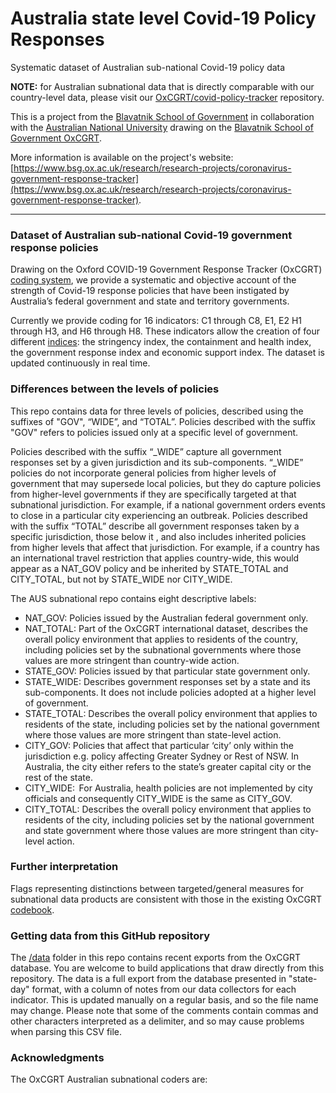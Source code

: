 # Australia state level Covid-19 Policy Responses
Systematic dataset of Australian sub-national Covid-19 policy data

**NOTE:** for Australian subnational data that is directly comparable with our country-level data, please visit our [OxCGRT/covid-policy-tracker](https://github.com/OxCGRT/covid-policy-tracker) repository.

This is a project from the [Blavatnik School of Government](https://www.bsg.ox.ac.uk) in collaboration with the [Australian National University](https://www.anu.edu.au/)  drawing on the [Blavatnik School of Government OxCGRT](https://www.bsg.ox.ac.uk/covidtracker).

More information is available on the project's website: [https://www.bsg.ox.ac.uk/research/research-projects/coronavirus-government-response-tracker](https://www.bsg.ox.ac.uk/research/research-projects/coronavirus-government-response-tracker).

---

### Dataset of Australian sub-national Covid-19 government response policies

Drawing on the Oxford COVID-19 Government Response Tracker (OxCGRT) [coding system](https://github.com/OxCGRT/covid-policy-tracker/blob/master/documentation/codebook.md), we provide a systematic and objective account of the strength of Covid-19 response policies that have been instigated by Australia’s federal government and state and territory governments.  

Currently we provide coding for 16 indicators: C1 through C8, E1, E2 H1 through H3, and H6 through H8. These indicators allow the creation of four different [indices](https://github.com/OxCGRT/covid-policy-tracker/blob/master/documentation/index_methodology.md): the stringency index, the containment and health index, the government response index and economic support index. The dataset is updated continuously in real time. 

### Differences between the levels of policies 

This repo contains data for three levels of policies, described using the suffixes of "GOV", “WIDE”, and “TOTAL”. Policies described with the suffix "GOV" refers to policies issued only at a specific level of government. 

Policies described with the suffix “_WIDE” capture all government responses set by a given jurisdiction and its sub-components. “_WIDE” policies do not incorporate general policies from higher levels of government that may supersede local policies, but they do capture policies from higher-level governments if they are specifically targeted at that subnational jurisdiction. For example, if a national government orders events to close in a particular city experiencing an outbreak. Policies described with the suffix “TOTAL” describe all government responses taken by a specific jurisdiction, those below it , and also includes inherited policies from higher levels that affect that jurisdiction. For example, if a country has an international travel restriction that applies country-wide, this would appear as a NAT_GOV policy and be inherited by STATE_TOTAL and CITY_TOTAL, but not by STATE_WIDE nor CITY_WIDE. 

The AUS subnational repo contains eight descriptive labels: 

- NAT_GOV: Policies issued by the Australian federal government only. 
- NAT_TOTAL: Part of the OxCGRT international dataset, describes the overall policy environment that applies to residents of the country, including policies set by the subnational governments where those values are more stringent than country-wide action. 
- STATE_GOV: Policies issued by that particular state government only. 
- STATE_WIDE: Describes government responses set by a state and its sub-components. It does not include policies adopted at a higher level of government. 
- STATE_TOTAL: Describes the overall policy environment that applies to residents of the state, including policies set by the national government where those values are more stringent than state-level action. 
- CITY_GOV: Policies that affect that particular ‘city’ only within the jurisdiction e.g. policy affecting Greater Sydney or Rest of NSW. In Australia, the city either refers to the state’s greater capital city or the rest of the state. 
- CITY_WIDE:  For Australia, health policies are not implemented by city officials and consequently CITY_WIDE is the same as CITY_GOV. 
- CITY_TOTAL: Describes the overall policy environment that applies to residents of the city, including policies set by the national government and state government where those values are more stringent than city-level action.


### Further interpretation

Flags representing distinctions between targeted/general measures for subnational data products are consistent with those in the existing OxCGRT [codebook](https://github.com/OxCGRT/covid-policy-tracker/blob/master/documentation/codebook.md). 

### Getting data from this GitHub repository

The [/data](data/) folder in this repo contains recent exports from the OxCGRT database. You are welcome to build applications that draw directly from this repository. The data is a full export from the database presented in "state-day" format, with a column of notes from our data collectors for each indicator. This is updated manually on a regular basis, and so the file name may change. Please note that some of the comments contain commas and other characters interpreted as a delimiter, and so may cause problems when parsing this CSV file.

### Acknowledgments

The OxCGRT Australian subnational coders are:
